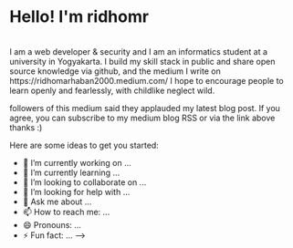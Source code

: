 <h1>Hello! I'm ridhomr</h1><br>
I am a web developer & security and I am an informatics student at a university in Yogyakarta. I build my skill stack in public and share open source knowledge via github, and the medium I write on https://ridhomarhaban2000.medium.com/ I hope to encourage people to learn openly and fearlessly, with childlike neglect wild.

followers of this medium said they applauded my latest blog post. If you agree, you can subscribe to my medium blog RSS or via the link above thanks :)

Here are some ideas to get you started:

- 🔭 I’m currently working on ...
- 🌱 I’m currently learning ...
- 👯 I’m looking to collaborate on ...
- 🤔 I’m looking for help with ...
- 💬 Ask me about ...
- 📫 How to reach me: ...
- 😄 Pronouns: ...
- ⚡ Fun fact: ...
-->
